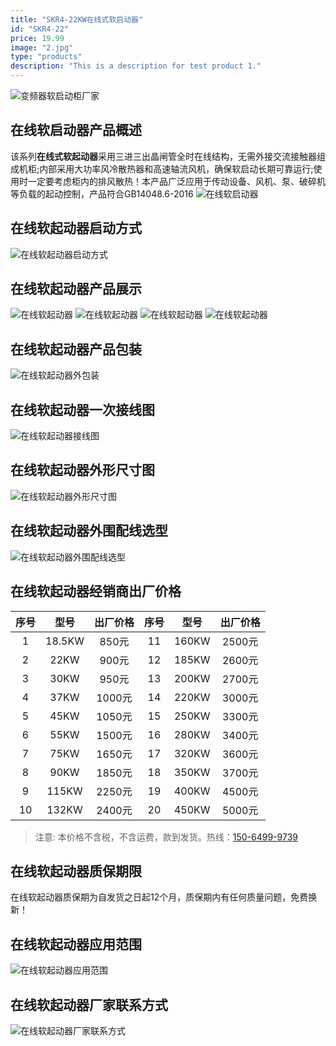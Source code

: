 ```yaml
---
title: "SKR4-22KW在线式软启动器"
id: "SKR4-22"
price: 19.99
image: "2.jpg"
type: "products"
description: "This is a description for test product 1."
---
```


![变频器软启动柜厂家](/images/01.jpg "软起动器厂家")
## 在线软启动器产品概述

该系列**在线式软起动器**采用三进三出晶闸管全时在线结构，无需外接交流接触器组成机柜;内部采用大功率风冷散热器和高速轴流风机，确保软启动长期可靠运行;使用时一定要考虑柜内的排风散热！本产品广泛应用于传动设备、风机、泵、破碎机等负载的起动控制，产品符合GB14048.6-2016
![在线软启动器](/images/GE300/主1.jpg)

## 在线软起动器启动方式

![在线软起动器启动方式](/images/GE300/2.jpg "软起动器启动方式")

## 在线软起动器产品展示

![在线软起动器](/images/GE300/5.jpg "在线软起动器")
![在线软起动器](/images/GE300/1.jpg "在线软起动器")
![在线软起动器](/images/GE300/8.jpg "在线软起动器")
![在线软起动器](/images/GE300/9.jpg "在线软起动器")
## 在线软起动器产品包装
![在线软起动器外包装](/images/GE300/10.jpg "在线软起动器外包装")
## 在线软起动器一次接线图

![在线软起动器接线图](/images/GE300/7.jpg "在线软起动器接线图")

## 在线软起动器外形尺寸图

![在线软起动器外形尺寸图](/images/GE300/在线器尺寸图.jpg "在线软起动器外形尺寸图")

## 在线软起动器外围配线选型

![在线软起动器外围配线选型](/images/GE300/软启动外围配线.jpg "在线软起动器外围配线选型")

## 在线软起动器经销商出厂价格

| 序号     | 型号 | 出厂价格     |  序号     | 型号 | 出厂价格     |  
| :----:        |    :----:   |          :----: |  :----:        |    :----:   |          :----: |
| 1      | 18.5KW       | 850元   |  11     | 160KW       | 2500元   |  
| 2   | 22KW        | 900元      |  12      | 185KW       | 2600元   |  
| 3   | 30KW        | 950元      | 13      | 200KW       | 2700元   |  
| 4   | 37KW        | 1000元      | 14      | 220KW       | 3000元   |  
| 5   | 45KW        | 1050元      | 15      | 250KW       | 3300元   |  
| 6   | 55KW        | 1500元      | 16      | 280KW       | 3400元   |  
| 7   | 75KW        | 1650元      | 17      | 320KW       | 3600元   |  
| 8   | 90KW        | 1850元      | 18      | 350KW       | 3700元   |  
| 9   | 115KW        | 2250元      | 19      | 400KW       | 4500元   |  
| 10   | 132KW        | 2400元      | 20      | 450KW       | 5000元   |  

> 注意: 本价格不含税，不含运费，款到发货。热线：[150-6499-9739](tel:150-6499-9739)

## 在线软起动器质保期限

在线软起动器质保期为自发货之日起12个月，质保期内有任何质量问题，免费换新！

## 在线软起动器应用范围
![在线软起动器应用范围](/images/GE300/1.png "在线软起动器应用范围")

## 在线软起动器厂家联系方式

![在线软起动器厂家联系方式](/images/02.jpg "在线软起动器厂家联系方式")